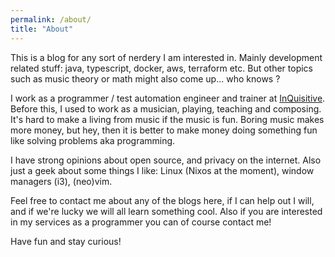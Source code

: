 ```yaml
---
permalink: /about/
title: "About"
---
```


This is a blog for any sort of nerdery I am interested in. Mainly development related stuff: java, typescript, docker, aws, terraform etc. But other topics such as music theory or math might also come up... who knows ?

I work as a programmer / test automation engineer and trainer at [InQuisitive](https://www.inquisitive.nl/). Before this, I used to work as a musician, playing, teaching and composing. It's hard to make a living from music if the music is fun. Boring music makes more money, but hey, then it is better to make money doing something fun like solving problems aka programming.

I have strong opinions about open source, and privacy on the internet. Also just a geek about some things I like: Linux (Nixos at the moment), window managers (i3), (neo)vim.

Feel free to contact me about any of the blogs here, if I can help out I will, and if we're lucky we will all learn something cool. Also if you are interested in my services as a programmer you can of course contact me!

Have fun and stay curious!
